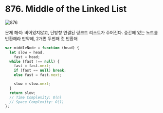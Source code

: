 # 876. Middle of the Linked List

![876](https://user-images.githubusercontent.com/63354527/107171499-4e3e8400-6a06-11eb-9dde-1b3f8ed0609e.PNG)

문제 해석: 비어있지않고, 단방향 연결된 링크드 리스트가 주어진다. 중간에 있는 노드를 반환해라 만약에, 2개면 두번째 것 반환해

```javascript
var middleNode = function (head) {
  let slow = head,
    fast = head;
  while (fast !== null) {
    fast = fast.next;
    if (fast == null) break;
    else fast = fast.next;

    slow = slow.next;
  }
  return slow;
  // Time Complexity: O(n)
  // Space Complexity: O(1)
};
```
